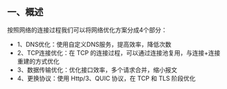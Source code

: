 ## 一、概述
按照网络的连接过程我们可以将网络优化方案分成4个部分：

- 1、DNS优化：使用自定义DNS服务，提高效率，降低次数
- 2、TCP连接优化：在 TCP 的连接过程，可以通过连接池复用，与连接+连接重建的方式优化
- 3、数据传输优化：优化接口效率，多个请求合并，缩小报文
- 4、更换协议：使用 Http/3、QUIC 协议，在 TCP 和 TLS 阶段优化


